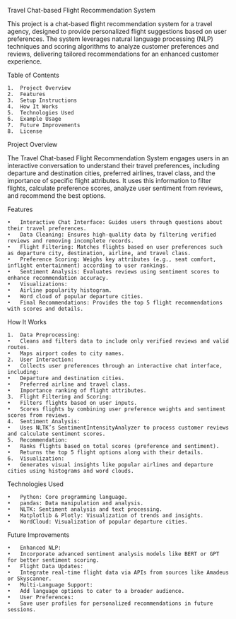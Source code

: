 Travel Chat-based Flight Recommendation System

This project is a chat-based flight recommendation system for a travel agency, designed to provide personalized flight suggestions based on user preferences. The system leverages natural language processing (NLP) techniques and scoring algorithms to analyze customer preferences and reviews, delivering tailored recommendations for an enhanced customer experience.


Table of Contents

	1.	Project Overview
	2.	Features
	3.	Setup Instructions
	4.	How It Works
	5.	Technologies Used
	6.	Example Usage
	7.	Future Improvements
	8.	License

 Project Overview

The Travel Chat-based Flight Recommendation System engages users in an interactive conversation to understand their travel preferences, including departure and destination cities, preferred airlines, travel class, and the importance of specific flight attributes. It uses this information to filter flights, calculate preference scores, analyze user sentiment from reviews, and recommend the best options.

Features

	•	Interactive Chat Interface: Guides users through questions about their travel preferences.
	•	Data Cleaning: Ensures high-quality data by filtering verified reviews and removing incomplete records.
	•	Flight Filtering: Matches flights based on user preferences such as departure city, destination, airline, and travel class.
	•	Preference Scoring: Weighs key attributes (e.g., seat comfort, inflight entertainment) according to user rankings.
	•	Sentiment Analysis: Evaluates reviews using sentiment scores to enhance recommendation accuracy.
	•	Visualizations:
	•	Airline popularity histogram.
	•	Word cloud of popular departure cities.
	•	Final Recommendations: Provides the top 5 flight recommendations with scores and details.


 How It Works

	1.	Data Preprocessing:
	•	Cleans and filters data to include only verified reviews and valid routes.
	•	Maps airport codes to city names.
	2.	User Interaction:
	•	Collects user preferences through an interactive chat interface, including:
	•	Departure and destination cities.
	•	Preferred airline and travel class.
	•	Importance ranking of flight attributes.
	3.	Flight Filtering and Scoring:
	•	Filters flights based on user inputs.
	•	Scores flights by combining user preference weights and sentiment scores from reviews.
	4.	Sentiment Analysis:
	•	Uses NLTK’s SentimentIntensityAnalyzer to process customer reviews and calculate sentiment scores.
	5.	Recommendation:
	•	Ranks flights based on total scores (preference and sentiment).
	•	Returns the top 5 flight options along with their details.
	6.	Visualization:
	•	Generates visual insights like popular airlines and departure cities using histograms and word clouds.


 Technologies Used

	•	Python: Core programming language.
	•	pandas: Data manipulation and analysis.
	•	NLTK: Sentiment analysis and text processing.
	•	Matplotlib & Plotly: Visualization of trends and insights.
	•	WordCloud: Visualization of popular departure cities.


 Future Improvements

	•	Enhanced NLP:
	•	Incorporate advanced sentiment analysis models like BERT or GPT for better sentiment scoring.
	•	Flight Data Updates:
	•	Integrate real-time flight data via APIs from sources like Amadeus or Skyscanner.
	•	Multi-Language Support:
	•	Add language options to cater to a broader audience.
	•	User Preferences:
	•	Save user profiles for personalized recommendations in future sessions.
